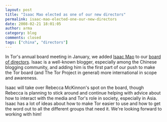 ```yaml
---
layout: post
title: "Isaac Mao elected as one of our new directors"
permalink: isaac-mao-elected-one-our-new-directors
date: 2008-02-21 18:01:05
author: arma
category: blog
comments: closed
tags: ["china", "directors"]
---
```


In Tor's annual board meeting in January, we added [Isaac Mao](http://www.isaacmao.com/meta/) to our [board of directors](https://www.torproject.org/people#Board). Isaac is a well-known blogger, especially among the Chinese blogging community, and adding him is the first part of our push to make the Tor board (and The Tor Project in general) more international in scope and awareness.

Isaac will take over Rebecca McKinnon's spot on the board, though Rebecca is planning to stick around and continue helping with advice about how to interact with the media and Tor's role in society, especially in Asia. Isaac has a lot of ideas about how to make Tor easier to use and how to get the word out to all the different groups that need it. We're looking forward to working with him!
